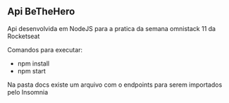 ## Api BeTheHero

Api desenvolvida em NodeJS para a pratica da semana omnistack 11 da Rocketseat

Comandos para executar:
- npm install
- npm start


Na pasta docs existe um arquivo com o endpoints para serem importados pelo Insomnia